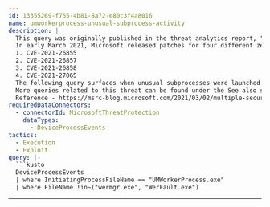 ```yaml
---
id: 13355269-f755-4b81-8a72-e80c3f4a8016
name: umworkerprocess-unusual-subprocess-activity
description: |
  This query was originally published in the threat analytics report, "Exchange Server zero-days exploited in the wild".
  In early March 2021, Microsoft released patches for four different zero-day vulnerabilities affecting Microsoft Exchange Server. The vulnerabilities were being used in a coordinated attack. For more information on the vulnerabilities, visit the following links:
  1. CVE-2021-26855
  2. CVE-2021-26857
  3. CVE-2021-26858
  4. CVE-2021-27065
  The following query surfaces when unusual subprocesses were launched by MWorkerProcess, the Exchange Unified Messaging service. This might indicate exploitation of CVE-2021-26857 to run arbitrary code.
  More queries related to this threat can be found under the See also section of this page.
  Reference - https://msrc-blog.microsoft.com/2021/03/02/multiple-security-updates-released-for-exchange-server/
requiredDataConnectors:
  - connectorId: MicrosoftThreatProtection
    dataTypes:
      - DeviceProcessEvents
tactics:
  - Execution
  - Exploit
query: |-
  ```kusto
  DeviceProcessEvents
  | where InitiatingProcessFileName == "UMWorkerProcess.exe"
  | where FileName !in~("wermgr.exe", "WerFault.exe")
  ```
---
```


